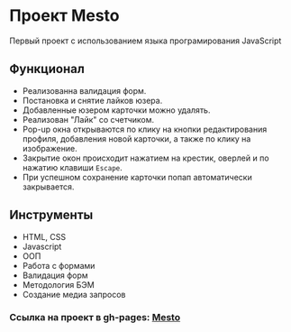 # Проект Mesto

Первый проект с использованием языка програмирования JavaScript

##  Функционал

- Реализованна валидация форм.
- Постановка и снятие лайков юзера.
- Добавленные юзером карточки можно удалять.
- Реализован "Лайк" со счетчиком.
- Pop-up окна открываются по клику на кнопки редактирования профиля, добавления новой карточки, а также по клику на изображение.
- Закрытие окон происходит нажатием на крестик, оверлей и по нажатию клавиши `Escape`.
- При успешном сохранение карточки попап автоматически закрывается.
##  Инструменты

- HTML, CSS
- Javascript
- ООП
- Работа с формами
- Валидация форм
- Методология БЭМ
- Создание медиа запросов


### Ссылка на проект в gh-pages: **[Mesto](https://glebzhdanov.github.io/mesto/)**


